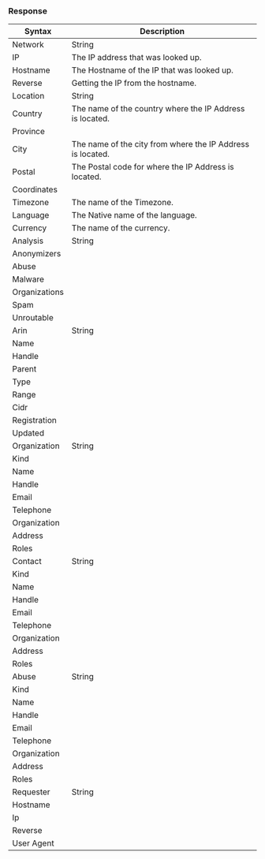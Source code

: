 ### Response

| Syntax            | Description                                                   |
|-------------------|---------------------------------------------------------------|
| Network           | String                                                        |
| IP                | The IP address that was looked up.                            |
| Hostname          | The Hostname of the IP that was looked up.                    |
| Reverse           | Getting the IP from the hostname.                             |
| Location          | String                                                        |
| Country           | The name of the country where the IP Address is located.      |
| Province          |                                                               |
| City              | The name of the city from where the IP Address is located.    |
| Postal            | The Postal code for where the IP Address is located.          |
| Coordinates       |                                                               |
| Timezone          | The name of the Timezone.                                     |
| Language          | The Native name of the language.                              |
| Currency          | The name of the currency.                                     |
| Analysis          | String                                                        |
| Anonymizers       |                                                               |
| Abuse             |                                                               |
| Malware           |                                                               |
| Organizations     |                                                               |
| Spam              |                                                               |
| Unroutable        |                                                               |
| Arin              | String                                                        |
| Name              |                                                               |
| Handle            |                                                               |
| Parent            |                                                               |
| Type              |                                                               |
| Range             |                                                               |
| Cidr              |                                                               |
| Registration      |                                                               |
| Updated           |                                                               |
| Organization      | String                                                        |
| Kind              |                                                               |
| Name              |                                                               |
| Handle            |                                                               |
| Email             |                                                               |
| Telephone         |                                                               |
| Organization      |                                                               |
| Address           |                                                               |
| Roles             |                                                               |
| Contact           | String                                                        |
| Kind              |                                                               |
| Name              |                                                               |
| Handle            |                                                               |
| Email             |                                                               |
| Telephone         |                                                               |
| Organization      |                                                               |
| Address           |                                                               |
| Roles             |                                                               |
| Abuse             | String                                                        |
| Kind              |                                                               |
| Name              |                                                               |
| Handle            |                                                               |
| Email             |                                                               |
| Telephone         |                                                               |
| Organization      |                                                               |
| Address           |                                                               |
| Roles             |                                                               |
| Requester         | String                                                        |
| Hostname          |                                                               |
| Ip                |                                                               |
| Reverse           |                                                               |
| User Agent        |                                                               |